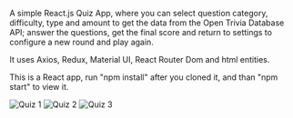 A simple React.js Quiz App, where you can select question category, difficulty, type and amount to get the data from the Open Trivia Database API; answer the questions, get the final score and return to settings to configure a new round and play again.

It uses Axios, Redux, Material UI, React Router Dom and html entities.

This is a React app, run "npm install" after you cloned it, and than "npm start" to view it.

![Quiz 1](https://alexandramuresan.ro/github/quiz1.PNG)
![Quiz 2](https://alexandramuresan.ro/github/quiz2.PNG)
![Quiz 3](https://alexandramuresan.ro/github/quiz3.PNG)
